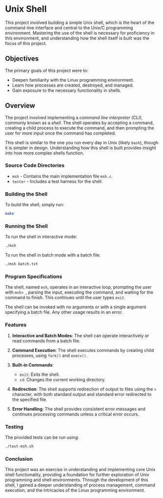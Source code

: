 # Unix Shell

This project involved building a simple Unix shell, which is the heart of the command-line interface and central to the Unix/C programming environment. Mastering the use of the shell is necessary for proficiency in this environment, and understanding how the shell itself is built was the focus of this project.

## Objectives

The primary goals of this project were to:

* Deepen familiarity with the Linux programming environment.
* Learn how processes are created, destroyed, and managed.
* Gain exposure to the necessary functionality in shells.

## Overview

The project involved implementing a *command line interpreter (CLI)*, commonly known as a *shell*. The shell operates by accepting a command, creating a child process to execute the command, and then prompting the user for more input once the command has completed.

This shell is similar to the one you run every day in Unix (likely `bash`), though it is simpler in design. Understanding how this shell is built provides insight into how more complex shells function.

### Source Code Directories

* `msh` - Contains the main implementation file `msh.c`.
* `tester` - Includes a test harness for the shell.

### Building the Shell

To build the shell, simply run:

```bash
make
```

### Running the Shell

To run the shell in interactive mode:

```bash
./msh
```

To run the shell in batch mode with a batch file:

```bash
./msh batch.txt
```

### Program Specifications

The shell, named `msh`, operates in an interactive loop, prompting the user with `msh> `, parsing the input, executing the command, and waiting for the command to finish. This continues until the user types `exit`.

The shell can be invoked with no arguments or with a single argument specifying a batch file. Any other usage results in an error.

### Features

1. **Interactive and Batch Modes**: The shell can operate interactively or read commands from a batch file.
  
2. **Command Execution**: The shell executes commands by creating child processes, using `fork()` and `execv()`.

3. **Built-in Commands**: 
   - `exit`: Exits the shell.
   - `cd`: Changes the current working directory.

4. **Redirection**: The shell supports redirection of output to files using the `>` character, with both standard output and standard error redirected to the specified file.

5. **Error Handling**: The shell provides consistent error messages and continues processing commands unless a critical error occurs.

### Testing

The provided tests can be run using:

```bash
./test-msh.sh
```

### Conclusion

This project was an exercise in understanding and implementing core Unix shell functionality, providing a foundation for further exploration of Unix programming and shell environments. Through the development of this shell, I gained a deeper understanding of process management, command execution, and the intricacies of the Linux programming environment. 
